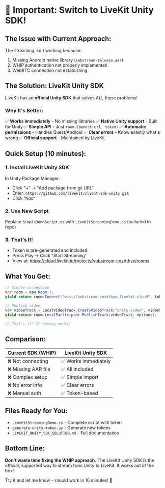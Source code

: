 # 🎯 Important: Switch to LiveKit Unity SDK!

## The Issue with Current Approach:
The streaming isn't working because:
1. Missing Android native library (`substream-release.aar`)
2. WHIP authentication not properly implemented
3. WebRTC connection not establishing

## The Solution: LiveKit Unity SDK
LiveKit has an **official Unity SDK** that solves ALL these problems!

### Why It's Better:
✅ **Works immediately** - No missing libraries
✅ **Native Unity support** - Built for Unity
✅ **Simple API** - Just `room.Connect(url, token)`
✅ **Automatic permissions** - Handles Quest/Android
✅ **Clear errors** - Know exactly what's wrong
✅ **Official support** - Maintained by LiveKit

## Quick Setup (10 minutes):

### 1. Install LiveKit Unity SDK
In Unity Package Manager:
- Click "+" → "Add package from git URL"
- Enter: `https://github.com/livekit/client-sdk-unity.git`
- Click "Add"

### 2. Use New Script
Replace `SimpleDemoScript.cs` with `LiveKitStreamingDemo.cs` (included in repo)

### 3. That's It!
- Token is pre-generated and included
- Press Play → Click "Start Streaming"
- View at: https://cloud.livekit.io/projects/substream-cnzdthyx/rooms

## What You Get:
```csharp
// Simple connection
var room = new Room();
yield return room.Connect("wss://substream-cnzdthyx.livekit.cloud", token);

// Publish video
var videoTrack = LocalVideoTrack.CreateVideoTrack("unity-video", videoSource, room);
yield return room.LocalParticipant.PublishTrack(videoTrack, options);

// That's it! Streaming works!
```

## Comparison:

| Current SDK (WHIP) | LiveKit Unity SDK |
|-------------------|-------------------|
| ❌ Not connecting | ✅ Works immediately |
| ❌ Missing AAR file | ✅ All included |
| ❌ Complex setup | ✅ Simple import |
| ❌ No error info | ✅ Clear errors |
| ❌ Manual auth | ✅ Token-based |

## Files Ready for You:
- `LiveKitStreamingDemo.cs` - Complete script with token
- `generate-unity-token.py` - Generate new tokens
- `LIVEKIT_UNITY_SDK_SOLUTION.md` - Full documentation

## Bottom Line:
**Don't waste time fixing the WHIP approach.** The LiveKit Unity SDK is the official, supported way to stream from Unity to LiveKit. It works out of the box!

Try it and let me know - should work in 10 minutes! 🚀
